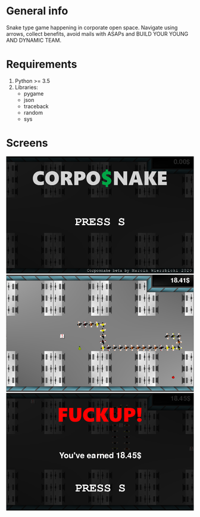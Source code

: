 # General info
Snake type game happening in corporate open space. Navigate using arrows, collect benefits, avoid mails with ASAPs and BUILD YOUR YOUNG AND DYNAMIC TEAM.

# Requirements
1. Python >= 3.5
2. Libraries:
   - pygame
   - json
   - traceback
   - random
   - sys
   
# Screens
![screen 1](./images/screen_1.png)
![screen 2](./images/screen_2.png)
![screen 3](./images/screen_3.png)
